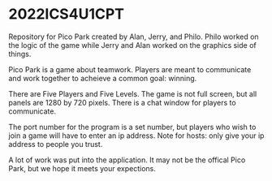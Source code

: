 # 2022ICS4U1CPT

Repository for Pico Park created by Alan, Jerry, and Philo.
Philo worked on the logic of the game while Jerry and Alan worked on the graphics side of things.

Pico Park is a game about teamwork.
Players are meant to communicate and work together to acheieve a common goal: winning.

There are Five Players and Five Levels.
The game is not full screen, but all panels are 1280 by 720 pixels.
There is a chat window for players to communicate.

The port number for the program is a set number, but players who wish to join a game will have to enter an ip address.
Note for hosts: only give your ip address to people you trust.

A lot of work was put into the application.
It may not be the offical Pico Park, but we hope it meets your expections.

